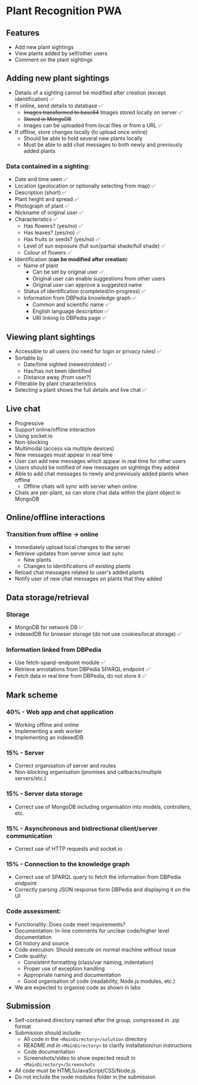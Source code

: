 # Plant Recognition PWA

## Features

- Add new plant sightings
- View plants added by self/other users
- Comment on the plant sightings


## Adding new plant sightings

- Details of a sighting cannot be modified after creation (except identification) ✅
- If online, send details to database ✅
	- ~~Images transformed to base64~~ Images stored locally on server ✅
	- ~~Stored in MongoDB~~
	- Images can be uploaded from local files or from a URL ✅
- If offline, store changes locally (to upload once online)
	- Should be able to hold several new plants locally
	- Must be able to add chat messages to both newly and previously added plants

### Data contained in a sighting:
- Date and time seen ✅
- Location (geolocation or optionally selecting from map) ✅
- Description (short) ✅
- Plant height and spread ✅
- Photograph of plant ✅
- Nickname of original user ✅
- Characteristics ✅
    - Has flowers? (yes/no) ✅
    - Has leaves? (yes/no) ✅
    - Has fruits or seeds? (yes/no) ✅
    - Level of sun exposure (full sun/partial shade/full shade) ✅
    - Colour of flowers ✅
- Identification (**can be modified after creation**)
    - Name of plant
        - Can be set by original user ✅
        - Original user can enable suggestions from other users
        - Original user can approve a suggested name
    - Status of identification (completed/in-progress) ✅
    - Information from DBPedia knowledge graph ✅
        - Common and scientific name ✅
        - English language description ✅
        - URI linking to DBPedia page ✅


## Viewing plant sightings

- Accessible to all users (no need for login or privacy rules) ✅
- Sortable by
	- Date/time sighted (newest/oldest) ✅
	- Has/has not been identified
	- Distance away (from user?)
- Filterable by plant characteristics
- Selecting a plant shows the full details and live chat ✅


## Live chat

- Progressive
- Support online/offline interaction
- Using socket.io
- Non-blocking
- Multimodal (access via multiple devices)
- New messages must appear in real time
- User can add new messages which appear in real time for other users
- Users should be notified of new messages on sightings they added
- Able to add chat messages to newly and previously added plants when offline
	- Offline chats will sync with server when online
- Chats are per-plant, so can store chat data within the plant object in MongoDB


## Online/offline interactions

### Transition from offline -> online
- Immediately upload local changes to the server
- Retrieve updates from server since last sync
	- New plants
	- Changes to identifications of existing plants
- Reload chat messages related to user's added plants
- Notify user of new chat messages on plants that they added


## Data storage/retrieval

### Storage
- MongoDB for network DB ✅
- indexedDB for browser storage (do not use cookies/local storage) ✅

### Information linked from DBPedia
- Use fetch-sparql-endpoint module ✅
- Retrieve annotations from DBPedia SPARQL endpoint ✅
- Fetch data in real time from DBPedia, do not store it ✅


## Mark scheme

### 40% - Web app and chat application
- Working offline and online
- Implementing a web worker
- Implementing an indexedDB

### 15% - Server
- Correct organisation of server and routes
- Non-blocking organisation (promises and callbacks/multiple servers/etc.)

### 15% - Server data storage
- Correct use of MongoDB including organisation into models, controllers, etc.

### 15% - Asynchronous and bidirectional client/server communication
- Correct use of HTTP requests and socket.io

### 15% - Connection to the knowledge graph
- Correct use of SPARQL query to fetch the information from DBPedia endpoint
- Correctly parsing JSON response form DBPedia and displaying it on the UI

### Code assessment:
- Functionality: Does code meet requirements?
- Documentation: In-line comments for unclear code/higher level documentation
- Git history and source
- Code execution: Should execute on normal machine without issue
- Code quality:
	- Consistent formatting (class/var naming, indentation)
	- Proper use of exception handling
	- Appropriate naming and documentation
	- Good organisation of code (readability, Node.js modules, etc.)
- We are expected to organise code as shown in labs


## Submission

- Self-contained directory named after the group, compressed in .zip format
- Submission should include:
	- All code in the `<MainDirectory>/solution` directory
	- README.md in `<MainDirectory>` to clarify installation/run instructions
	- Code documentation
	- Screenshots/video to show expected result in `<MainDirectory>/Screenshots`
- All code must be HTML5/JavaScript/CSS/Node.js
- Do not include the node modules folder in the submission
